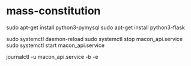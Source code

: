 # mass-constitution

sudo apt-get install python3-pymysql
sudo apt-get install python3-flask

sudo systemctl daemon-reload
sudo systemctl stop macon_api.service
sudo systemctl start macon_api.service

journalctl -u macon_api.service -b -e